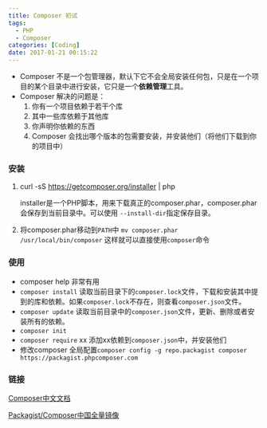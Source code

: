 ```yaml
---
title: Composer 初试
tags:
  - PHP
  - Composer
categories: [Coding]
date: 2017-01-21 00:15:22
---
```



- Composer 不是一个包管理器，默认下它不会全局安装任何包，只是在一个项目的某个目录中进行安装，它只是一个**依赖管理**工具。
- Composer 解决的问题是：
  1. 你有一个项目依赖于若干个库
  2. 其中一些库依赖于其他库
  3. 你声明你依赖的东西
  4. Composer 会找出哪个版本的包需要安装，并安装他们（将他们下载到你的项目中）
### 安装

1. curl -sS  https://getcomposer.org/installer | php 

   installer是一个PHP脚本，用来下载真正的composer.phar，composer.phar会保存到当前目录中。可以使用 `--install-dir`指定保存目录。

2. 将composer.phar移动到`PATH`中
   `mv composer.phar /usr/local/bin/composer`
   这样就可以直接使用`composer`命令

### 使用

- composer help <command> 非常有用
- `composer install` 读取当前目录下的`composer.lock`文件，下载和安装其中提到的库和依赖。如果`composer.lock`不存在，则查看`composer.json`文件。
- `composer update` 读取当前目录中的`composer.json`文件，更新、删除或者安装所有的依赖。
- `composer init`
- `composer require` xx 添加xx依赖到`composer.json`中，并安装他们
- 修改composer 全局配置`composer config -g repo.packagist composer https://packagist.phpcomposer.com`

### 链接

[Composer中文文档](http://docs.phpcomposer.com/00-intro.html)

[Packagist/Composer中国全量镜像](http://pkg.phpcomposer.com/)